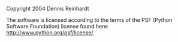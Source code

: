 Copyright 2004 Dennis Reinhardt

The software is licensed according to the terms of the PSF (Python Software Foundation) license found here: http://www.python.org/psf/license/